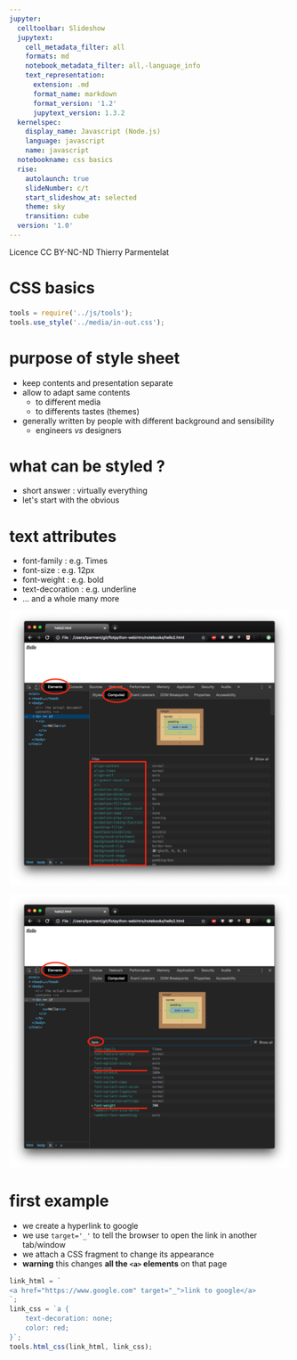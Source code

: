 ```yaml
---
jupyter:
  celltoolbar: Slideshow
  jupytext:
    cell_metadata_filter: all
    formats: md
    notebook_metadata_filter: all,-language_info
    text_representation:
      extension: .md
      format_name: markdown
      format_version: '1.2'
      jupytext_version: 1.3.2
  kernelspec:
    display_name: Javascript (Node.js)
    language: javascript
    name: javascript
  notebookname: css basics
  rise:
    autolaunch: true
    slideNumber: c/t
    start_slideshow_at: selected
    theme: sky
    transition: cube
  version: '1.0'
---
```


<div class="licence">
<span>Licence CC BY-NC-ND</span>
<span>Thierry Parmentelat</span>
</div>

<!-- #region slideshow={"slide_type": ""} -->
# CSS basics
<!-- #endregion -->

```javascript slideshow={"slide_type": "-"}
tools = require('../js/tools');
tools.use_style('../media/in-out.css');
```

<!-- #region slideshow={"slide_type": "slide"} -->
# purpose of style sheet

* keep contents and presentation separate
* allow to adapt same contents 
  * to different media
  * to differents tastes (themes)
* generally written by people with different background and sensibility
  * engineers *vs* designers
<!-- #endregion -->

<!-- #region slideshow={"slide_type": "slide"} -->
# what can be styled ?

* short answer : virtually everything
* let's start with the obvious
<!-- #endregion -->

<!-- #region slideshow={"slide_type": "slide"} -->
# text attributes

* font-family : e.g. Times
* font-size : e.g. 12px
* font-weight : e.g. bold
* text-decoration : e.g. underline
* … and a whole many more
<!-- #endregion -->

<!-- #region cell_style="center" slideshow={"slide_type": "slide"} -->
![](../media/list-attributes-all.png)
<!-- #endregion -->

<!-- #region cell_style="center" slideshow={"slide_type": "slide"} trusted=true -->
![](../media/list-attributes-filtered.png)
<!-- #endregion -->

<!-- #region slideshow={"slide_type": "slide"} -->
# first example
<!-- #endregion -->

* we create a hyperlink to google
* we use `target='_'` to tell the browser to open the link in another tab/window
* we attach a CSS fragment to change its appearance
* **warning** this changes **all the `<a>` elements** on that page

```javascript hide_input=true
link_html = `
<a href="https://www.google.com" target="_">link to google</a>
`;
link_css = `a {
    text-decoration: none;
    color: red;
}`;
tools.html_css(link_html, link_css);
```
